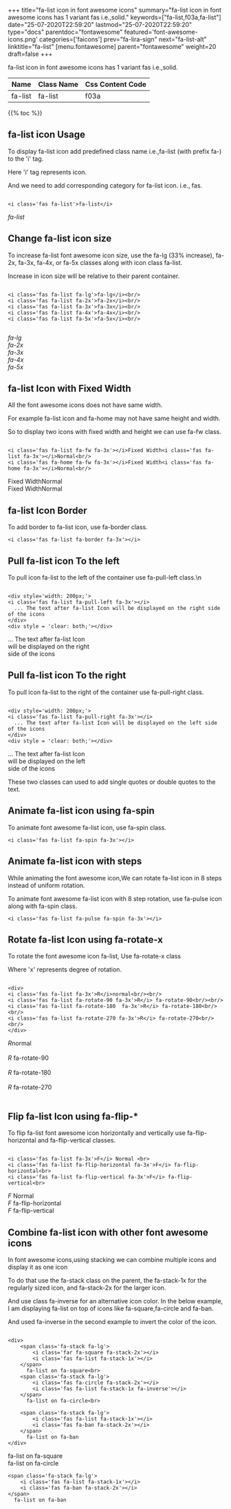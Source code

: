 +++
title="fa-list icon in font awesome icons"
summary="fa-list icon in font awesome icons has 1 variant fas i.e.,solid."
keywords=["fa-list,f03a,fa-list"]
date="25-07-2020T22:59:20"
lastmod="25-07-2020T22:59:20"
type="docs"
parentdoc="fontawesome"
featured='font-awesome-icons.png'
categories=['faicons']
prev="fa-lira-sign"
next="fa-list-alt"
linktitle="fa-list"
[menu.fontawesome]
parent="fontawesome"
weight=20
draft=false
+++


fa-list icon in font awesome icons has 1 variant fas i.e.,solid.

<div class='table-responsive'><table class='table'><thead><tr><th>Name</th><th>Class Name</th><th>Css Content Code</th></tr></thead><tbody><tr><td>fa-list</td><td>fa-list</td><td>f03a</td></tr></tbody></table></div>


{{% toc %}}


## fa-list icon Usage

To display fa-list icon add predefined class name i.e.,fa-list (with prefix fa-) to the 'i' tag.

Here 'i' tag represents icon.

And we need to add corresponding category for fa-list icon. i.e., fas.


```

<i class='fas fa-list'>fa-list</i>
```

<i class='fas fa-list'>fa-list</i>




## Change fa-list icon size
To increase fa-list font awesome icon size, use the fa-lg (33% increase), fa-2x, fa-3x, fa-4x, or fa-5x classes along with icon class fa-list.

Increase in icon size will be relative to their parent container. 

```

<i class='fas fa-list fa-lg'>fa-lg</i><br/>
<i class='fas fa-list fa-2x'>fa-2x</i><br/>
<i class='fas fa-list fa-3x'>fa-3x</i><br/>
<i class='fas fa-list fa-4x'>fa-4x</i><br/>
<i class='fas fa-list fa-5x'>fa-5x</i><br/>
            
```

<i class='fas fa-list fa-lg'>fa-lg</i><br/>
<i class='fas fa-list fa-2x'>fa-2x</i><br/>
<i class='fas fa-list fa-3x'>fa-3x</i><br/>
<i class='fas fa-list fa-4x'>fa-4x</i><br/>
<i class='fas fa-list fa-5x'>fa-5x</i><br/>
            



## fa-list Icon with Fixed Width 

All the font awesome icons does not have same width.

For example fa-list icon and fa-home may not have same height and width.

So to display two icons with fixed width and height we can use fa-fw class.


```

<i class='fas fa-list fa-fw fa-3x'></i>Fixed Width<i class='fas fa-list fa-3x'></i>Normal<br/>
<i class='fas fa-home fa-fw fa-3x'></i>Fixed Width<i class='fas fa-home fa-3x'></i>Normal<br/>
```

<i class='fas fa-list fa-fw fa-3x'></i>Fixed Width<i class='fas fa-list fa-3x'></i>Normal<br/>
<i class='fas fa-home fa-fw fa-3x'></i>Fixed Width<i class='fas fa-home fa-3x'></i>Normal<br/>



## fa-list Icon Border 

To add border to fa-list icon, use fa-border class.


```
<i class='fas fa-list fa-border fa-3x'></i>

```
<i class='fas fa-list fa-border fa-3x'></i>





## Pull fa-list icon To the left

To pull icon fa-list to the left of the container use fa-pull-left class.\n

```

<div style='width: 200px;'>
<i class='fas fa-list fa-pull-left fa-3x'></i>
  ... The text after fa-list Icon will be displayed on the right side of the icons
</div>
<div style = 'clear: both;'></div>
```

<div style='width: 200px;'>
<i class='fas fa-list fa-pull-left fa-3x'></i>
  ... The text after fa-list Icon will be displayed on the right side of the icons
</div>
<div style = 'clear: both;'></div>




## Pull fa-list icon To the right
To pull icon fa-list to the right of the container use fa-pull-right class.

```

<div style='width: 200px;'>
<i class='fas fa-list fa-pull-right fa-3x'></i>
  ... The text after fa-list Icon will be displayed on the left side of the icons
</div>
<div style = 'clear: both;'></div>
```

<div style='width: 200px;'>
<i class='fas fa-list fa-pull-right fa-3x'></i>
  ... The text after fa-list Icon will be displayed on the left side of the icons
</div>
<div style = 'clear: both;'></div>

These two classes can used to add single quotes or double quotes to the text.


## Animate fa-list icon using fa-spin
To animate font awesome fa-list icon, use fa-spin class.

```
<i class='fas fa-list fa-spin fa-3x'></i>
```
<i class='fas fa-list fa-spin fa-3x'></i>




## Animate fa-list icon with steps
While animating the font awesome icon,We can rotate fa-list icon in 8 steps instead of uniform rotation.

To animate font awesome fa-list icon with 8 step rotation, use fa-pulse icon along with fa-spin class.


```
<i class='fas fa-list fa-pulse fa-spin fa-3x'></i>

```
<i class='fas fa-list fa-pulse fa-spin fa-3x'></i>





## Rotate fa-list Icon using fa-rotate-x
To rotate the font awesome icon fa-list, Use fa-rotate-x class

Where 'x' represents degree of rotation.


```

<div>
<i class='fas fa-list fa-3x'>R</i>normal<br/><br/>
<i class='fas fa-list fa-rotate-90 fa-3x'>R</i> fa-rotate-90<br/><br/> 
<i class='fas fa-list fa-rotate-180  fa-3x'>R</i> fa-rotate-180<br/><br/> 
<i class='fas fa-list fa-rotate-270 fa-3x'>R</i> fa-rotate-270<br/><br/>
</div>
```

<div>
<i class='fas fa-list fa-3x'>R</i>normal<br/><br/>
<i class='fas fa-list fa-rotate-90 fa-3x'>R</i> fa-rotate-90<br/><br/> 
<i class='fas fa-list fa-rotate-180  fa-3x'>R</i> fa-rotate-180<br/><br/> 
<i class='fas fa-list fa-rotate-270 fa-3x'>R</i> fa-rotate-270<br/><br/>
</div>




## Flip fa-list Icon using fa-flip-*
To flip fa-list font awesome icon horizontally and vertically use fa-flip-horizontal and fa-flip-vertical classes. 

```

<i class='fas fa-list fa-3x'>F</i> Normal <br>
<i class='fas fa-list fa-flip-horizontal fa-3x'>F</i> fa-flip-horizontal<br>
<i class='fas fa-list fa-flip-vertical fa-3x'>F</i> fa-flip-vertical<br>
```

<i class='fas fa-list fa-3x'>F</i> Normal <br>
<i class='fas fa-list fa-flip-horizontal fa-3x'>F</i> fa-flip-horizontal<br>
<i class='fas fa-list fa-flip-vertical fa-3x'>F</i> fa-flip-vertical<br>




## Combine fa-list icon with other font awesome icons
In font awesome icons,using stacking we can combine multiple icons and display it as one icon 

To do that use the fa-stack class on the parent, the fa-stack-1x for the regularly sized icon, and fa-stack-2x for the larger icon.

And use class fa-inverse for an alternative icon color. 
In the below example, I am displaying fa-list on top of icons like fa-square,fa-circle and fa-ban.

And used fa-inverse in the second example to invert the color of the icon.

```

<div>
    <span class='fa-stack fa-lg'>
        <i class='far fa-square fa-stack-2x'></i>
        <i class='fas fa-list fa-stack-1x'></i>
    </span>
      fa-list on fa-square<br>
    <span class='fa-stack fa-lg'>
        <i class='fas fa-circle fa-stack-2x'></i>
        <i class='fas fa-list fa-stack-1x fa-inverse'></i>
    </span>
      fa-list on fa-circle<br>

    <span class='fa-stack fa-lg'>
        <i class='fas fa-list fa-stack-1x'></i>
        <i class='fas fa-ban fa-stack-2x'></i>
    </span>
      fa-list on fa-ban
</div>
```

<div>
    <span class='fa-stack fa-lg'>
        <i class='far fa-square fa-stack-2x'></i>
        <i class='fas fa-list fa-stack-1x'></i>
    </span>
      fa-list on fa-square<br>
    <span class='fa-stack fa-lg'>
        <i class='fas fa-circle fa-stack-2x'></i>
        <i class='fas fa-list fa-stack-1x fa-inverse'></i>
    </span>
      fa-list on fa-circle<br>

    <span class='fa-stack fa-lg'>
        <i class='fas fa-list fa-stack-1x'></i>
        <i class='fas fa-ban fa-stack-2x'></i>
    </span>
      fa-list on fa-ban
</div>






